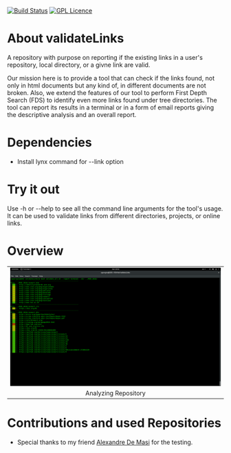 [![Build Status](https://travis-ci.org/stefanos1316/validateLinks.svg?branch=master)](https://travis-ci.org/stefanos1316/validateLinks)
[![GPL Licence](https://badges.frapsoft.com/os/gpl/gpl.png?v=103)](https://opensource.org/licenses/GPL-3.0/)

# About validateLinks

A repository with purpose on reporting if the existing links in a user's repository, local directory, or a givne link are valid.

Our mission here is to provide a tool that can check if the links found, not only in html documents but any kind of, in different documents are not broken. 
Also, we extend the features of our tool to perform First Depth Search (FDS) to identify even more links found under tree directories.
The tool can report its results in a terminal or in a form of email reports giving the descriptive analysis and an overall report. 


# Dependencies

* Install lynx command for --link option

# Try it out

Use -h or --help to see all the command line arguments for the tool's usage. It can be used to validate links from different directories, projects, or online links.

# Overview

<p align="center">
<table class="image">
<tr><td> <img src="media/1.png"  /></td></tr>
<tr><td class="caption" align="center">Analyzing Repository</td></tr>
</table>
</p>


# Contributions and used Repositories

* Special thanks to my friend [Alexandre De Masi](https://github.com/SheepOnMeth) for the testing.
